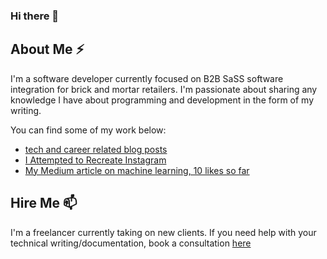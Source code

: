 ### Hi there 👋

<!--
**violetguos/violetguos** is a ✨ _special_ ✨ repository because its `README.md` (this file) appears on your GitHub profile.

Here are some ideas to get you started:

- 🔭 I’m currently working on ...
- 🌱 I’m currently learning ...
- 👯 I’m looking to collaborate on ...
- 🤔 I’m looking for help with ...
- 💬 Ask me about ...
- 📫 How to reach me: ...
- 😄 Pronouns: ...
- ⚡ Fun fact: ...
-->

## About Me ⚡
I'm a software developer currently focused on B2B SaSS software integration for brick and mortar retailers. I'm passionate about sharing any knowledge I have about programming and development in the form of my writing. 

You can find some of my work below:
- [tech and career related blog posts](https://violetguos.github.io/blog)
- [I Attempted to Recreate Instagram](https://violetguo.substack.com/p/i-attempted-to-recreate-instagram)
- [My Medium article on machine learning, 10 likes so far](https://medium.com/@violetguo/how-to-structure-your-machine-learning-code-repository-8cb81ffc1c98)


## Hire Me 📫
I'm a freelancer currently taking on new clients. If you need help with your technical writing/documentation, book a consultation [here](https://violetguo.gumroad.com/l/consult)
